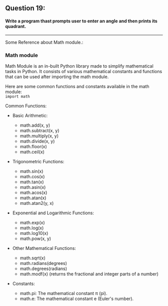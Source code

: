 ## Question 19:
#### **Write a program thast prompts user to enter an angle and then prints its quadrant.**

***
Some Reference about Math module.:
### Math module

Math Module is an in-built Python library made to simplify mathematical tasks in Python.
It consists of various mathematical constants and functions that can be used after importing the math module.

Here are some common functions and constants available in the math module:<br>
`
    import math
`

Common Functions:

- Basic Arithmetic:
  - math.add(x, y)
  - math.subtract(x, y)
  - math.multiply(x, y)
  - math.divide(x, y)
  - math.floor(x)
  - math.ceil(x)
- Trigonometric Functions:

  - math.sin(x)
  - math.cos(x)
  - math.tan(x)
  - math.asin(x)
  - math.acos(x)
  - math.atan(x)
  - math.atan2(y, x)

- Exponential and Logarithmic Functions:

  - math.exp(x)
  - math.log(x)
  - math.log10(x)
  - math.pow(x, y)

- Other Mathematical Functions:

  - math.sqrt(x)
  - math.radians(degrees)
  - math.degrees(radians)
  - math.modf(x) (returns the fractional and integer parts of a number)

- Constants:
  - math.pi: The mathematical constant π (pi).
  - math.e: The mathematical constant e (Euler's number).
